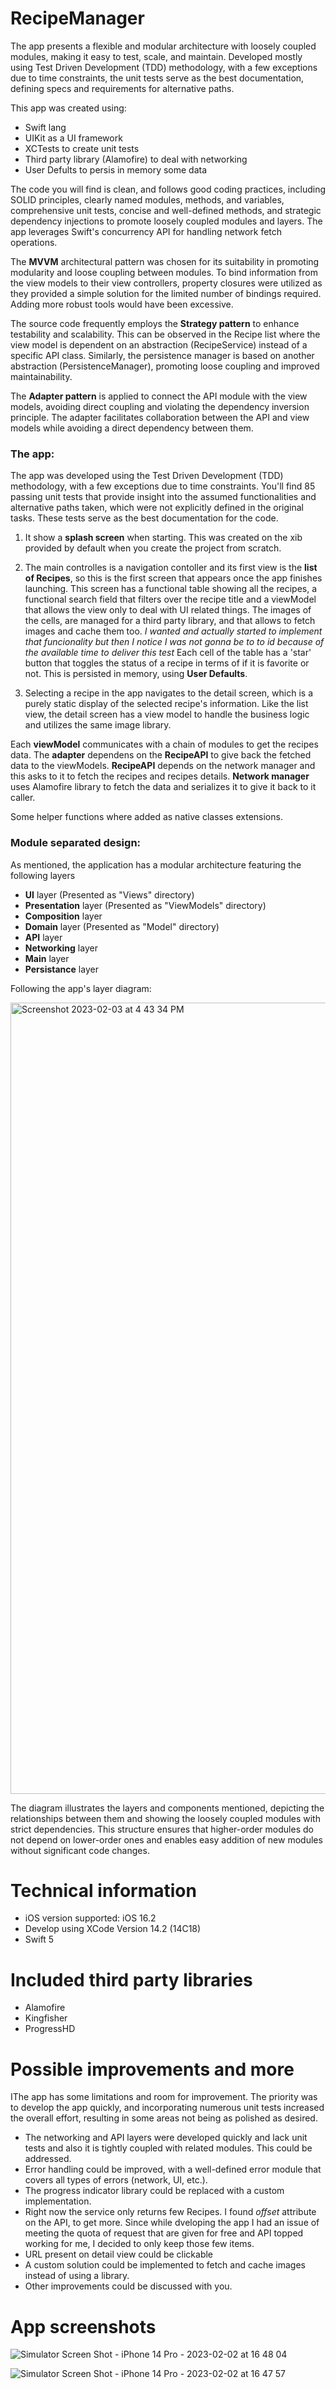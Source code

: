 # RecipeManager
The app presents a flexible and modular architecture with loosely coupled modules, making it easy to test, scale, and maintain. Developed mostly using Test Driven Development (TDD) methodology, with a few exceptions due to time constraints, the unit tests serve as the best documentation, defining specs and requirements for alternative paths.

This app was created using:
 - Swift lang
 - UIKit as a UI framework
 - XCTests to create unit tests
 - Third party library (Alamofire) to deal with networking
 - User Defults to persis in memory some data
 
 The code you will find is clean, and follows good coding practices, including SOLID principles, clearly named modules, methods, and variables, comprehensive unit tests, concise and well-defined methods, and strategic dependency injections to promote loosely coupled modules and layers. The app leverages Swift's concurrency API for handling network fetch operations.
 
 The **MVVM** architectural pattern was chosen for its suitability in promoting modularity and loose coupling between modules. To bind information from the view models to their view controllers, property closures were utilized as they provided a simple solution for the limited number of bindings required. Adding more robust tools would have been excessive.
 
The source code frequently employs the **Strategy pattern** to enhance testability and scalability. This can be observed in the Recipe list where the view model is dependent on an abstraction (RecipeService) instead of a specific API class. Similarly, the persistence manager is based on another abstraction (PersistenceManager), promoting loose coupling and improved maintainability.

The **Adapter pattern** is applied to connect the API module with the view models, avoiding direct coupling and violating the dependency inversion principle. The adapter facilitates collaboration between the API and view models while avoiding a direct dependency between them.
 
### The app:
The app was developed using the Test Driven Development (TDD) methodology, with a few exceptions due to time constraints. You'll find 85 passing unit tests that provide insight into the assumed functionalities and alternative paths taken, which were not explicitly defined in the original tasks. These tests serve as the best documentation for the code.

1. It show a **splash screen** when starting. This was created on the xib provided by default when you create the project from scratch.

2. The main controlles is a navigation contoller and its first view is the **list of Recipes**, so this is the first screen that appears once the app finishes launching.
This screen has a functional table showing all the recipes, a functional search field that filters over the recipe title and a viewModel that allows the view only to deal with UI related things.
The images of the cells, are managed for a third party library, and that allows to fetch images and cache them too. *I wanted and actually started to implement that funcionality but then I notice I was not gonna be to to id because of the available time to deliver this test*
Each cell of the table has a 'star' button that toggles the status of a recipe in terms of if it is favorite or not. This is persisted in memory, using **User Defaults**.

3. Selecting a recipe in the app navigates to the detail screen, which is a purely static display of the selected recipe's information. Like the list view, the detail screen has a view model to handle the business logic and utilizes the same image library.

Each **viewModel** communicates with a chain of modules to get the recipes data. The **adapter** dependens on the **RecipeAPI** to give back the fetched data to the viewModels.
**RecipeAPI** depends on the network manager and this asks to it to fetch the recipes and recipes details.
**Network manager** uses Alamofire library to fetch the data and serializes it to give it back to it caller.

Some helper functions where added as native classes extensions.

### Module separated design:
As mentioned, the application has a modular architecture featuring the following layers

 - **UI** layer (Presented as "Views" directory)
 - **Presentation** layer (Presented as "ViewModels" directory)
 -  **Composition** layer
 - **Domain** layer (Presented as "Model" directory)
 - **API** layer
 - **Networking** layer
 - **Main** layer
 -  **Persistance** layer

Following the app's layer diagram:

<img width="1266" alt="Screenshot 2023-02-03 at 4 43 34 PM" src="https://user-images.githubusercontent.com/1373345/216716439-4bd7bcf3-e42e-40a0-bedf-26c8cea5784e.png">


The diagram illustrates the layers and components mentioned, depicting the relationships between them and showing the loosely coupled modules with strict dependencies. This structure ensures that higher-order modules do not depend on lower-order ones and enables easy addition of new modules without significant code changes.

# Technical information

- iOS version supported: iOS 16.2
- Develop using XCode Version 14.2 (14C18)
- Swift 5

# Included third party libraries
- Alamofire
- Kingfisher
- ProgressHD

# Possible improvements and more
IThe app has some limitations and room for improvement. The priority was to develop the app quickly, and incorporating numerous unit tests increased the overall effort, resulting in some areas not being as polished as desired.
-  The networking and API layers were developed quickly and lack unit tests and also it is tightly coupled with related modules. This could be addressed.
-   Error handling could be improved, with a well-defined error module that covers all types of errors (network, UI, etc.).
-   The progress indicator library could be replaced with a custom implementation.
- Right now the service only returns few Recipes. I found *offset* attribute on the API, to get more. Since while dveloping the app I had an issue of meeting the quota of request that are given for free and API topped working for me, I decided to only keep those few items. 
- URL present on detail view could be clickable
- A custom solution could be implemented to fetch and cache images instead of using a library.
- Other improvements could be discussed with you.



# App screenshots
![Simulator Screen Shot - iPhone 14 Pro - 2023-02-02 at 16 48 04](https://user-images.githubusercontent.com/1373345/216717834-c0314ebb-e714-4d68-8c30-cb3db0350175.png)

![Simulator Screen Shot - iPhone 14 Pro - 2023-02-02 at 16 47 57](https://user-images.githubusercontent.com/1373345/216717855-3c309553-d9f4-4c79-ba64-9493c3367440.png)

